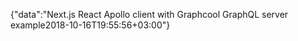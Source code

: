 {"data":"Next.js React Apollo client with Graphcool GraphQL server example2018-10-16T19:55:56+03:00"}
